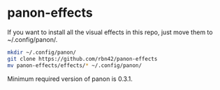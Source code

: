 # panon-effects
If you want to install all the visual effects in this repo, just move them to ~/.config/panon/.
```bash
mkdir ~/.config/panon/
git clone https://github.com/rbn42/panon-effects
mv panon-effects/effects/* ~/.config/panon/
```
Minimum required version of panon is 0.3.1.
